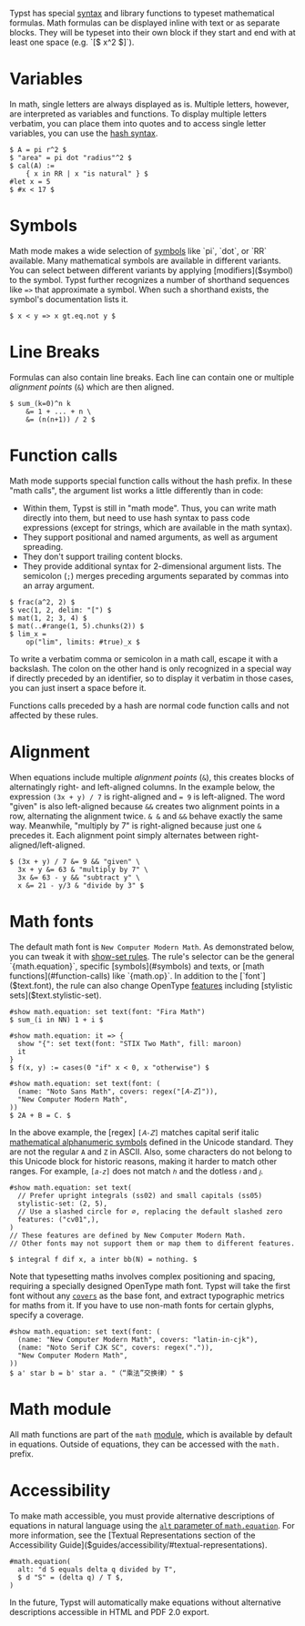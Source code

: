 Typst has special [syntax]($syntax/#math) and library functions to typeset
mathematical formulas. Math formulas can be displayed inline with text or as
separate blocks. They will be typeset into their own block if they start and end
with at least one space (e.g. `[$ x^2 $]`).

# Variables
In math, single letters are always displayed as is. Multiple letters, however,
are interpreted as variables and functions. To display multiple letters
verbatim, you can place them into quotes and to access single letter variables,
you can use the [hash syntax]($scripting/#expressions).

```example
$ A = pi r^2 $
$ "area" = pi dot "radius"^2 $
$ cal(A) :=
    { x in RR | x "is natural" } $
#let x = 5
$ #x < 17 $
```

# Symbols
Math mode makes a wide selection of [symbols]($category/symbols/sym) like `pi`,
`dot`, or `RR` available. Many mathematical symbols are available in different
variants. You can select between different variants by applying
[modifiers]($symbol) to the symbol. Typst further recognizes a number of
shorthand sequences like `=>` that approximate a symbol. When such a shorthand
exists, the symbol's documentation lists it.

```example
$ x < y => x gt.eq.not y $
```

# Line Breaks
Formulas can also contain line breaks. Each line can contain one or multiple
_alignment points_ (`&`) which are then aligned.

```example
$ sum_(k=0)^n k
    &= 1 + ... + n \
    &= (n(n+1)) / 2 $
```

# Function calls
Math mode supports special function calls without the hash prefix. In these
"math calls", the argument list works a little differently than in code:

- Within them, Typst is still in "math mode". Thus, you can write math directly
  into them, but need to use hash syntax to pass code expressions (except for
  strings, which are available in the math syntax).
- They support positional and named arguments, as well as argument spreading.
- They don't support trailing content blocks.
- They provide additional syntax for 2-dimensional argument lists. The semicolon
  (`;`) merges preceding arguments separated by commas into an array argument.

```example
$ frac(a^2, 2) $
$ vec(1, 2, delim: "[") $
$ mat(1, 2; 3, 4) $
$ mat(..#range(1, 5).chunks(2)) $
$ lim_x =
    op("lim", limits: #true)_x $
```

To write a verbatim comma or semicolon in a math call, escape it with a
backslash. The colon on the other hand is only recognized in a special way if
directly preceded by an identifier, so to display it verbatim in those cases,
you can just insert a space before it.

Functions calls preceded by a hash are normal code function calls and not
affected by these rules.

# Alignment
When equations include multiple _alignment points_ (`&`), this creates blocks of
alternatingly right- and left-aligned columns. In the example below, the
expression `(3x + y) / 7` is right-aligned and `= 9` is left-aligned. The word
"given" is also left-aligned because `&&` creates two alignment points in a row,
alternating the alignment twice. `& &` and `&&` behave exactly the same way.
Meanwhile, "multiply by 7" is right-aligned because just one `&` precedes it.
Each alignment point simply alternates between right-aligned/left-aligned.

```example
$ (3x + y) / 7 &= 9 && "given" \
  3x + y &= 63 & "multiply by 7" \
  3x &= 63 - y && "subtract y" \
  x &= 21 - y/3 & "divide by 3" $
```

# Math fonts
The default math font is `New Computer Modern Math`. As demonstrated below, you
can tweak it with [show-set rules]($styling/#show-rules). The rule's selector
can be the general `{math.equation}`, specific [symbols](#symbols) and texts, or
[math functions](#function-calls) like `{math.op}`. In addition to the
[`font`]($text.font), the rule can also change OpenType [features]($text.features)
including [stylistic sets]($text.stylistic-set).

```example:"Change the overall math font"
#show math.equation: set text(font: "Fira Math")
$ sum_(i in NN) 1 + i $
```

```example:"Change the font for a specific character"
#show math.equation: it => {
  show "{": set text(font: "STIX Two Math", fill: maroon)
  it
}
$ f(x, y) := cases(0 "if" x < 0, x "otherwise") $
```

```example:"Change the font for a range of characters"
#show math.equation: set text(font: (
  (name: "Noto Sans Math", covers: regex("[𝐴-𝑍]")),
  "New Computer Modern Math",
))
$ 2A + B = C. $
```

In the above example, the [regex] `[𝐴-𝑍]` matches capital serif italic
[mathematical alphanumeric symbols](https://en.wikipedia.org/wiki/Mathematical_Alphanumeric_Symbols)
defined in the Unicode standard. They are not the regular `A` and `Z` in ASCII.
Also, some characters do not belong to this Unicode block for historic reasons,
making it harder to match other ranges. For example, `[𝑎-𝑧]` does not match `ℎ`
and the dotless `𝚤` and `𝚥`.

```example:"Configure OpenType features"
#show math.equation: set text(
  // Prefer upright integrals (ss02) and small capitals (ss05)
  stylistic-set: (2, 5),
  // Use a slashed circle for ∅, replacing the default slashed zero
  features: ("cv01",),
)
// These features are defined by New Computer Modern Math.
// Other fonts may not support them or map them to different features.

$ integral f dif x, a inter bb(N) = nothing. $
```

Note that typesetting maths involves complex positioning and spacing, requiring
a specially designed OpenType math font. Typst will take the first font without
any [`covers`]($text.font) as the base font, and extract typographic metrics for
maths from it. If you have to use non-math fonts for certain glyphs, specify a
coverage.

```example
#show math.equation: set text(font: (
  (name: "New Computer Modern Math", covers: "latin-in-cjk"),
  (name: "Noto Serif CJK SC", covers: regex(".")),
  "New Computer Modern Math",
))
$ a' star b = b' star a. "（“乘法”交换律）" $
```

# Math module
All math functions are part of the `math` [module]($scripting/#modules), which
is available by default in equations. Outside of equations, they can be accessed
with the `math.` prefix.

# Accessibility
To make math accessible, you must provide alternative descriptions of equations
in natural language using the [`alt` parameter of
`math.equation`]($math.equation.alt). For more information, see the [Textual
Representations section of the Accessibility
Guide]($guides/accessibility/#textual-representations).

```example
#math.equation(
  alt: "d S equals delta q divided by T",
  $ d "S" = (delta q) / T $,
)
```

In the future, Typst will automatically make equations without alternative
descriptions accessible in HTML and PDF 2.0 export.
